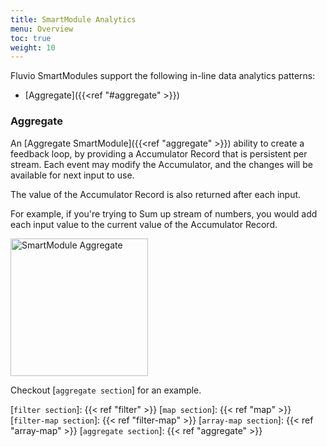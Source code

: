 ```yaml
---
title: SmartModule Analytics 
menu: Overview
toc: true
weight: 10
---
```


Fluvio SmartModules support the following in-line data analytics patterns:

* [Aggregate]({{<ref "#aggregate" >}})

### Aggregate

An [Aggregate SmartModule]({{<ref "aggregate" >}}) ability to create a feedback loop, by providing a Accumulator Record that is persistent per stream. Each event may modify the Accumulator, and the changes will be available for next input to use.

The value of the Accumulator Record is also returned after each input. 

For example, if you're trying to Sum up stream of numbers, you would add each input value to the current value of the Accumulator Record.

<img src="/smartmodules/images/smartmodule-aggregate.svg" alt="SmartModule Aggregate" justify="center" height="220">

Checkout [`aggregate section`] for an example.

[`filter section`]: {{< ref "filter" >}}
[`map section`]: {{< ref "map" >}}
[`filter-map section`]: {{< ref "filter-map" >}}
[`array-map section`]: {{< ref "array-map" >}}
[`aggregate section`]: {{< ref "aggregate" >}}